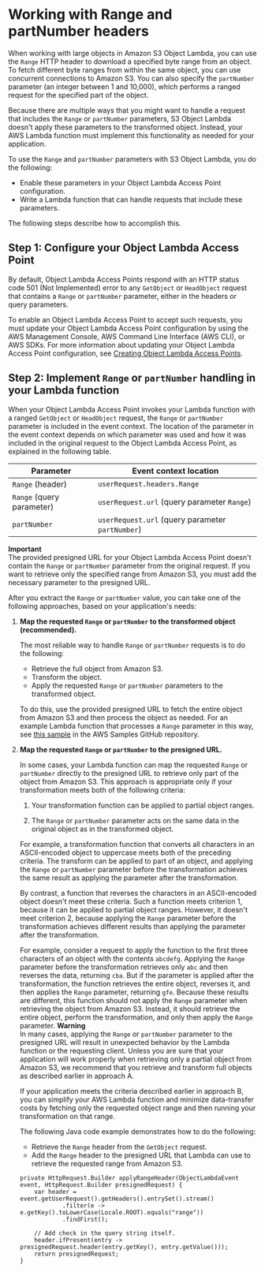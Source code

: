 # Working with Range and partNumber headers<a name="range-get-olap"></a>

When working with large objects in Amazon S3 Object Lambda, you can use the `Range` HTTP header to download a specified byte range from an object\. To fetch different byte ranges from within the same object, you can use concurrent connections to Amazon S3\. You can also specify the `partNumber` parameter \(an integer between 1 and 10,000\), which performs a ranged request for the specified part of the object\.

Because there are multiple ways that you might want to handle a request that includes the `Range` or `partNumber` parameters, S3 Object Lambda doesn't apply these parameters to the transformed object\. Instead, your AWS Lambda function must implement this functionality as needed for your application\.

To use the `Range` and `partNumber` parameters with S3 Object Lambda, you do the following: 
+ Enable these parameters in your Object Lambda Access Point configuration\.
+ Write a Lambda function that can handle requests that include these parameters\.

The following steps describe how to accomplish this\.

## Step 1: Configure your Object Lambda Access Point<a name="range-get-olap-step-1"></a>

By default, Object Lambda Access Points respond with an HTTP status code 501 \(Not Implemented\) error to any `GetObject` or `HeadObject` request that contains a `Range` or `partNumber` parameter, either in the headers or query parameters\. 

To enable an Object Lambda Access Point to accept such requests, you must update your Object Lambda Access Point configuration by using the AWS Management Console, AWS Command Line Interface \(AWS CLI\), or AWS SDKs\. For more information about updating your Object Lambda Access Point configuration, see [Creating Object Lambda Access Points](olap-create.md)\. 

## Step 2: Implement `Range` or `partNumber` handling in your Lambda function<a name="range-get-olap-step-2"></a>

When your Object Lambda Access Point invokes your Lambda function with a ranged `GetObject` or `HeadObject` request, the `Range` or `partNumber` parameter is included in the event context\. The location of the parameter in the event context depends on which parameter was used and how it was included in the original request to the Object Lambda Access Point, as explained in the following table\. 


| Parameter | Event context location | 
| --- | --- | 
|  `Range` \(header\)  |  `userRequest.headers.Range`  | 
|  `Range` \(query parameter\)  |  `userRequest.url` \(query parameter `Range`\)  | 
|  `partNumber`  |  `userRequest.url` \(query parameter `partNumber`\)  | 

**Important**  
The provided presigned URL for your Object Lambda Access Point doesn't contain the `Range` or `partNumber` parameter from the original request\. If you want to retrieve only the specified range from Amazon S3, you must add the necessary parameter to the presigned URL\.

After you extract the `Range` or `partNumber` value, you can take one of the following approaches, based on your application's needs:

1. **Map the requested `Range` or `partNumber` to the transformed object \(recommended\)\.** 

   The most reliable way to handle `Range` or `partNumber` requests is to do the following: 
   + Retrieve the full object from Amazon S3\.
   + Transform the object\.
   + Apply the requested `Range` or `partNumber` parameters to the transformed object\.

   To do this, use the provided presigned URL to fetch the entire object from Amazon S3 and then process the object as needed\. For an example Lambda function that processes a `Range` parameter in this way, see [ this sample](https://github.com/aws-samples/amazon-s3-object-lambda-default-configuration/blob/main/function/nodejs_14_x/src/response/range_mapper.ts) in the AWS Samples GitHub repository\.

1. **Map the requested `Range` or `partNumber` to the presigned URL\.**

   In some cases, your Lambda function can map the requested `Range` or `partNumber` directly to the presigned URL to retrieve only part of the object from Amazon S3\. This approach is appropriate only if your transformation meets both of the following criteria:

   1. Your transformation function can be applied to partial object ranges\.

   1. The `Range` or `partNumber` parameter acts on the same data in the original object as in the transformed object\.

   For example, a transformation function that converts all characters in an ASCII\-encoded object to uppercase meets both of the preceding criteria\. The transform can be applied to part of an object, and applying the `Range` or `partNumber` parameter before the transformation achieves the same result as applying the parameter after the transformation\.

   By contrast, a function that reverses the characters in an ASCII\-encoded object doesn't meet these criteria\. Such a function meets criterion 1, because it can be applied to partial object ranges\. However, it doesn't meet criterion 2, because applying the `Range` parameter before the transformation achieves different results than applying the parameter after the transformation\. 

   For example, consider a request to apply the function to the first three characters of an object with the contents `abcdefg`\. Applying the `Range` parameter before the transformation retrieves only `abc` and then reverses the data, returning `cba`\. But if the parameter is applied after the transformation, the function retrieves the entire object, reverses it, and then applies the `Range` parameter, returning `gfe`\. Because these results are different, this function should not apply the `Range` parameter when retrieving the object from Amazon S3\. Instead, it should retrieve the entire object, perform the transformation, and only then apply the `Range` parameter\. 
**Warning**  
In many cases, applying the `Range` or `partNumber` parameter to the presigned URL will result in unexpected behavior by the Lambda function or the requesting client\. Unless you are sure that your application will work properly when retrieving only a partial object from Amazon S3, we recommend that you retrieve and transform full objects as described earlier in approach A\. 

   If your application meets the criteria described earlier in approach B, you can simplify your AWS Lambda function and minimize data\-transfer costs by fetching only the requested object range and then running your transformation on that range\. 

   The following Java code example demonstrates how to do the following: 
   + Retrieve the `Range` header from the `GetObject` request\.
   + Add the `Range` header to the presigned URL that Lambda can use to retrieve the requested range from Amazon S3\.

   ```
   private HttpRequest.Builder applyRangeHeader(ObjectLambdaEvent event, HttpRequest.Builder presignedRequest) {
       var header = event.getUserRequest().getHeaders().entrySet().stream()
               .filter(e -> e.getKey().toLowerCase(Locale.ROOT).equals("range"))
               .findFirst();
   
       // Add check in the query string itself.
       header.ifPresent(entry -> presignedRequest.header(entry.getKey(), entry.getValue()));
       return presignedRequest;
   }
   ```